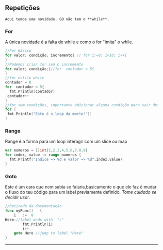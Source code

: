 ## Repetições
    Aqui temos uma novidade, GO não tem o **while**. 
### For
A única novidade é a falta do while e como o for "imita" o while.
```go
//For básico
for valor; condição; incremento{ // for i:=0; i<10; i++{
}
//Podemos criar for sem o incremento
for valor; condição;{//for  contador < 5{
}
//for estilo while
contador = 0
for  contador < 5{
  fmt.Println(contador)
 contador++
}
//for sem condições, importante adicionar alguma condição para sair deste loop, este seria o mesmo que while true.
for {
 fmt.Println("Este é o loop da morte!"))
}
```
### Range
Range é a forma para um loop interagir com um slice ou map
```go
var numeros = []int{1,2,3,4,5,6,7,8,9}
for index, value := range numeros {
  fmt.Printf("Indice => %d e valor => %d",index,value)
}
```
### Goto
Este é um cara que nem sabia se falaria,basicamente o que ele faz é mudar o fluxo do teu código para um label previamente definido. *Tome cuidado se decidir usar*.
```go
//Retirado da documentação
func myFunc()	{
	i	:=	0
Here://label ends with	":"
		fmt.Println(i)
		i++
	goto Here //jump to label "Here"
}
```
___

